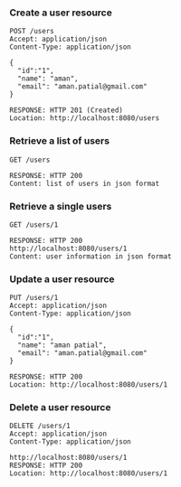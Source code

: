 ### Create a user resource
```
POST /users
Accept: application/json
Content-Type: application/json

{
  "id":"1",
  "name": "aman",
  "email": "aman.patial@gmail.com"
}

RESPONSE: HTTP 201 (Created)
Location: http://localhost:8080/users
```

### Retrieve a list of users
```
GET /users

RESPONSE: HTTP 200
Content: list of users in json format
```

### Retrieve a single users
```
GET /users/1

RESPONSE: HTTP 200
http://localhost:8080/users/1
Content: user information in json format
```

### Update a user resource
```
PUT /users/1
Accept: application/json
Content-Type: application/json

{
  "id":"1",
  "name": "aman patial",
  "email": "aman.patial@gmail.com"
}

RESPONSE: HTTP 200
Location: http://localhost:8080/users/1
```

### Delete a user resource
```
DELETE /users/1
Accept: application/json
Content-Type: application/json

http://localhost:8080/users/1
RESPONSE: HTTP 200
Location: http://localhost:8080/users/1
```